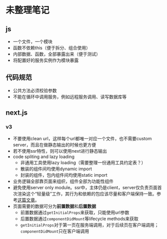 # 未整理笔记

## js

- 一个文件，一个模块
- 函数不依赖this（便于拆分、组合使用）
- 内部数据、函数，全部暴露出来（便于测试）
- 将配置好的服务实例作为模块暴露

## 代码规范

- 公共方法必须校验参数
- 不能在循环中调用服务，例如远程服务调用、读写数据库等

## next.js

### v3

- 不要使用clean url，这样每个url都唯一对应一个文件，也不需要custom server，而且在做静态输出的时候也更方便
- 若不使用ssr特性，则可以使用next进行静态输出
- code spliting and lazy loading
  - 非通用工具使用lazy loading（需要整理一份通用工具约定表？）
  - 散装的组件间均使用dynamic import
  - 封装的组件，包内组件间均使用static import
- 业务逻辑全部靠页面来组织，组件全部为功能性组件
- 避免使用server only module。ssr中，主体仍是client，server仅负责页面首次渲染这个“轻量级”工作，其行为和依赖的包应该尽量和客户端保持一致。参考[这篇文章](https://arunoda.me/blog/ssr-and-server-only-modules)。
- 页面需要的数据可分为**前置数据**和**后置数据**
  - 前置数据通过`getInitialProps`来获取，只能使用url参数
  - 后置数据通过`componentDidMount`等lifecycle methods来获取
  - `getInitialProps`对于第一页在服务端调用，对于后续页在客户端调用；`componentDidMount`只在客户端调用
